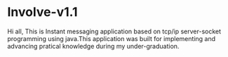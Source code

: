 # Involve-v1.1
Hi all,
This is Instant messaging application based on tcp/ip server-socket programming using java.This application was built for implementing and advancing pratical knowledge during my under-graduation.

